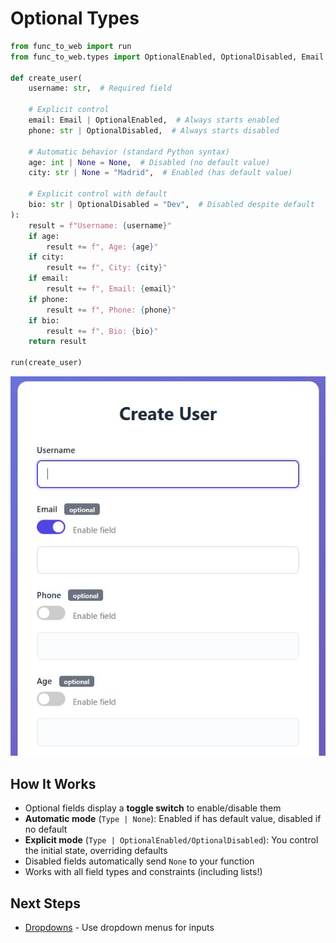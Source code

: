 # Optional Types

<div class="grid" markdown>

<div markdown>

```python
from func_to_web import run
from func_to_web.types import OptionalEnabled, OptionalDisabled, Email

def create_user(
    username: str,  # Required field

    # Explicit control
    email: Email | OptionalEnabled,  # Always starts enabled
    phone: str | OptionalDisabled,  # Always starts disabled

    # Automatic behavior (standard Python syntax)
    age: int | None = None,  # Disabled (no default value)
    city: str | None = "Madrid",  # Enabled (has default value)

    # Explicit control with default
    bio: str | OptionalDisabled = "Dev",  # Disabled despite default
):
    result = f"Username: {username}"
    if age:
        result += f", Age: {age}"
    if city:
        result += f", City: {city}"
    if email:
        result += f", Email: {email}"
    if phone:
        result += f", Phone: {phone}"
    if bio:
        result += f", Bio: {bio}"
    return result

run(create_user)
```

</div>

<div markdown>

![Optional Parameters](images/optional.jpg)

</div>

</div>

## How It Works

- Optional fields display a **toggle switch** to enable/disable them
- **Automatic mode** (`Type | None`): Enabled if has default value, disabled if no default
- **Explicit mode** (`Type | OptionalEnabled/OptionalDisabled`): You control the initial state, overriding defaults
- Disabled fields automatically send `None` to your function
- Works with all field types and constraints (including lists!)

## Next Steps

- [Dropdowns](dropdowns.md) - Use dropdown menus for inputs